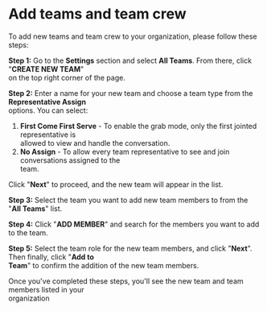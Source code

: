 
# Add teams and team crew

To add new teams and team crew to your organization, please follow these steps:

**Step 1:** Go to the **Settings** section and select **All Teams**. From there, click "**CREATE NEW TEAM**"  
on the top right corner of the page.

**Step 2:** Enter a name for your new team and choose a team type from the **Representative Assign**  
options. You can select:

1.  **First Come First Serve** \- To enable the grab mode, only the first jointed representative is  
    allowed to view and handle the conversation.  
2.  **No Assign** \- To allow every team representative to see and join conversations assigned to the  
    team.

Click "**Next**" to proceed, and the new team will appear in the list.  

**Step 3:** Select the team you want to add new team members to from the "**All Teams**" list.  

**Step 4:** Click "**ADD MEMBER**" and search for the members you want to add to the team.  

**Step 5:** Select the team role for the new team members, and click "**Next**". Then finally, click "**Add to  
Team**" to confirm the addition of the new team members.  

Once you've completed these steps, you'll see the new team and team members listed in your  
organization
